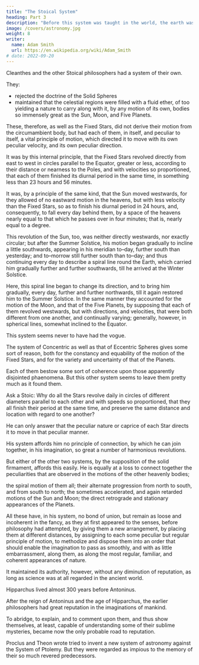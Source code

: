 ```yaml
---
title: "The Stoical System"
heading: Part 3
description: "Before this system was taught in the world, the earth was regarded as a vast and irregular plain, surrounded on allsides by the ocean"
image: /covers/astronomy.jpg
weight: 8
writer:
  name: Adam Smith
  url: https://en.wikipedia.org/wiki/Adam_Smith
# date: 2022-09-20
---
```



Cleanthes and the other Stoical philosophers had a system of their own.

They:
- rejected the doctrine of the Solid Spheres
- maintained that the celestial regions were filled with a fluid ether, of too yielding a nature to carry along with it, by any motion of its own, bodies so immensely great as the Sun, Moon, and Five
Planets. 

These, therefore, as well as the Fixed Stars, did not derive their motion from the circumambient body, but had each of them, in itself, and peculiar to itself, a vital principle of motion, which directed it to move with its own peculiar velocity, and its own peculiar direction. 

It was by this internal principle, that the Fixed Stars revolved directly from east to west in circles parallel to the Equator, greater or less, according to their distance or nearness to the Poles, and with velocities so proportioned, that each of them finished its diurnal period in the same time, in something less than 23 hours and 56 minutes.

It was, by a principle of the same kind, that the Sun moved westwards, for they allowed of no eastward motion in the heavens, but with less velocity than the Fixed Stars, so as to finish his diurnal period in 24 hours, and, consequently, to fall every day behind them, by a space of the heavens nearly
equal to that which he passes over in four minutes; that is, nearly equal to a degree.

This revolution of the Sun, too, was neither directly westwards, nor exactly circular; but after the Summer Solstice, his motion began gradually to incline a little southwards, appearing in his meridian to–day, further south than yesterday; and to–morrow still further south than to–day; and thus continuing every day to describe a spiral line round the Earth, which carried him gradually further and further southwards, till he arrived at the Winter Solstice. 

Here, this spiral line began to change its direction, and to bring him gradually, every day, further and further northwards, till it again restored him to the Summer Solstice. In the same manner they accounted for the motion of the Moon, and that of the Five Planets, by supposing that each of them revolved westwards, but with directions, and velocities, that were both different from one another, and continually varying; generally, however, in spherical lines, somewhat inclined to the Equator.

This system seems never to have had the vogue. 

The system of Concentric as well as that of Eccentric Spheres gives some sort of reason, both for the constancy and equability of the motion of the Fixed Stars, and for the variety and uncertainty of that of the Planets. 

Each of them bestow some sort of coherence upon those apparently
disjointed phaenomena. But this other system seems to leave them pretty much as it
found them. 

Ask a Stoic: Why do all the Stars revolve daily in circles of different diameters parallel to each other and with speeds so proportioned, that they all finish their period at the same time, and preserve the same distance and location with regard to one another? 

He can only answer that the peculiar nature or caprice of each Star directs it to move in that peculiar manner. 

His system affords him no principle of connection, by which he can join together, in his imagination, so great a number of harmonious revolutions. 

But either of the other two systems, by the supposition of the solid firmament, affords this easily. He is equally at a loss to connect together the peculiarities that are observed in the motions of the other heavenly bodies; 

the spiral motion of them all; their alternate progression from north to south, and from south to north; the sometimes accelerated, and again retarded motions of the Sun and Moon; the direct retrograde and stationary appearances of the Planets. 

All these have, in his system, no bond of union, but remain as loose and incoherent in the fancy, as they at first appeared to the senses, before philosophy had attempted, by giving them a new arrangement, by placing them at different distances, by assigning to each some peculiar but regular principle of motion, to methodize and dispose them into an order that should enable the imagination to pass as smoothly, and with as little embarrassment, along them, as along the most regular, familiar, and coherent appearances of nature.

<!-- Such were the systems of Astronomy that, in the ancient world, appear to have been
adopted by any considerable party. Of all of them, the system of Eccentric Spheres was
that which corresponded most exactly with the appearances of the heavens. It was not
invented till after those appearances had been observed, with some accuracy, for more
than a century together; and it was not completely digested by Ptolemy till the reign of

after a much longer course of observations. We cannot wonder, therefore,
Antoninus,
that it was adapted to a much greater number of the phaenomena, than either of the
other two systems, which had been formed before those phaenomena were observed
with any degree of attention, which, therefore, could connect them together only while
they were thus regarded in the gross, but which, it could not be expected, should apply
to them when they came to be considered in the detail. From the time of Hipparchus,
therefore, this system seems to have been pretty generally received by all those who
attended particularly to the study of the heavens. That astronomer first made a
26
calculated, for six hundred years, the revolutions of the
catalogue of the Fixed Stars;
Sun, Moon, and Five Planets; marked the places in the heavens, in which, during all that
period, each of those bodies should appear; ascertained the times of the eclipses of the
Sun and Moon, and the particular places of the Earth in which they should be visible. His
calculations were founded upon this system, and as the events corresponded to his
predictions, with a degree of accuracy which, though inferior to what Astronomy has
since arrived at, was greatly superior to any thing which the world had then known,
they ascertained, to all astronomers and mathematicians, the preference of his system,
above all those which had been current before it.
17
It was, however, to astronomers and mathematicians only, that they ascertained this;
for, notwithstanding the evident superiority of this system, to all those with which the
world was then acquainted, it was never adopted by any one sect of philosophers.
18
Philosophers, long before the days of Hipparchus, seem to have abandoned the study of
nature,
27
to employ themselves chiefly in ethical, rhetorical, and dialectical questions.

Each party of them too, had by this time completed their peculiar system or theory of the universe, and no human consideration could then have induced them to give up any part of it. That supercilious and ignorant contempt too, with which at this time they regarded all mathematicians, among whom they counted astronomers, seems even to have hindered them from enquiring so far into their doctrines, as to know what opinions they held.

Neither Cicero nor Seneca, who have so often occasion to mention
the ancient systems of Astronomy, take any notice of that of Hipparchus. His name is
not to be found in the writings of Seneca. It is mentioned but once in those of Cicero, in but without any note of approbation, as a geographer, and not as
a letter to Atticus,
an astronomer. Plutarch, when he counts up, in his second book, concerning the
30
never mentions this,
opinions of philosophers, all the ancient systems of Astronomy,
the only tolerable one which was known in his time. Those three authors, it seems,
31
indeed, a man
conversed only with the writings of philosophers. The elder Pliny
whose curiosity extended itself equally to every part of learning, describes the system of
Hipparchus, and never mentions its author, which he has occasion to do often, without
some note of that high admiration which he had so justly conceived for his merit. Such
32
in those professed instructors of mankind, with regard to so
profound ignorance
important a part of the learning of their own times, is so very remarkable, that I
thought it deserved to be taken notice of, even in this short account of the revolutions
of philosophy.
33
A machine is a little system, created
Systems in many respects resemble machines.
to perform, as well as to connect together, in reality, those different movements and
effects which the artist has occasion for. A system is an imaginary machine invented to
connect together in the fancy those different movements and effects which are already
in reality performed. The machines that are first invented to perform any particular
movement are always the most complex, and succeeding artists generally discover that,
with fewer wheels, with fewer principles of motion, than had originally been employed,
34
The first systems, in the same
the same effects may be more easily produced.
manner, are always the most complex, and a particular connecting chain, or principle, is
generally thought necessary to unite every two seemingly disjointed appearances: but it
often happens, that one great connecting principle is afterwards found to be sufficient to
bind together all the discordant phaenomena that occur in a whole species of things.
How many wheels are necessary to carry on the movements of this imaginary machine,
the system of Eccentric Spheres! The westward diurnal revolution of the Firmament,
whose rapidity carries all the other heavenly bodies along with it, requires one. The
periodical eastward revolutions of the Sun, Moon, and Five Planets, require, for each of
those bodies, another. Their differently accelerated and retarded motions require, that
those wheels, or circles, should neither be concentric with the Firmament, nor with one
another; which, more than any thing, seems to disturb the harmony of the universe.
The retrograde and stationary appearance of the Five Planets, as well as the extreme
inconstancy of the Moon’s motion, require, for each of them, an Epicycle, another little
wheel attached to the circumference of the great wheel, which still more interrupts the
uniformity of the system. The motion of the apogeum of each of those bodies requires,
in each of them, still another wheel, to carry the centres of their Eccentric Spheres
round the centre of the Earth. And thus, this imaginary machine, though, perhaps, more
simple, and certainly better adapted to the phaenomena than the Fifty–six Planetary
Spheres of Aristotle, was still too intricate and complex for the imagination to rest in it
with complete tranquillity and satisfaction. -->

It maintained its authority, however, without any diminution of reputation, as long as science was at all regarded in the ancient world. 


Hipparchus lived almost 300 years before Antoninus.

After the reign of Antoninus and the age of Hipparchus, the earlier philosophers had great reputation in the imaginations of mankind.

<!-- , that they seem to have despaired of ever equalling their renown. All human wisdom, they supposed, was comprehended in the writings of those elder sages.  -->

To abridge, to explain, and to comment upon them, and thus show themselves, at least, capable of understanding some of their sublime mysteries, became now the only probable road to reputation. 

Proclus and Theon wrote tried to invent a new system of astronomy against the System of Ptolemy. But they were regarded as impious to the memory of their so much revered predecessors.
